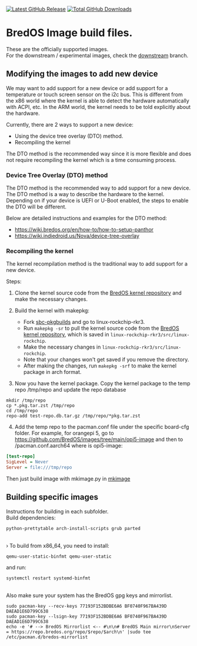 
[![Latest GitHub Release](https://img.shields.io/github/release/BredOS/images.svg?label=Latest%20Release)](https://github.com/BredOS/images/releases/latest)
[![Total GitHub Downloads](https://img.shields.io/github/downloads/BredOS/images/total.svg?&color=E95420&label=Total%20Downloads)](https://github.com/BredOS/images/releases)

# BredOS Image build files.

These are the officially supported images.</br>
For the downstream / experimental images, check the [downstream](https://github.com/BredOS/images/tree/downstream) branch.</br>

## Modifying the images to add new device
We may want to add support for a new device or add support for a temperature or touch screen sensor on the i2c bus. This is different from the x86 world where the kernel is able to detect the hardware automatically with ACPI, etc. In the ARM world, the kernel needs to be told explicitly about the hardware. 

Currently, there are 2 ways to support a new device:
 - Using the device tree overlay (DTO) method.
 - Recompiling the kernel

The DTO method is the recommended way since it is more flexible and does not require recompiling the kernel which is a time consuming process. 

### Device Tree Overlay (DTO) method
The DTO method is the recommended way to add support for a new device. The DTO method is a way to describe the hardware to the kernel. Depending on if your device is UEFI or U-Boot enabled, the steps to enable the DTO will be different.

Below are detailed instructions and examples for the DTO method:
 - https://wiki.bredos.org/en/how-to/how-to-setup-panthor
 - https://wiki.indiedroid.us/Nova/device-tree-overlay


### Recompiling the kernel
The kernel recompilation method is the traditional way to add support for a new device.

Steps:
1. Clone the kernel source code from the [BredOS kernel repository](https://github.com/BredOS/linux-rockchip) and make the necessary changes.

2. Build the kernel with makepkg:
    - Fork [sbc-pkgbuilds](https://github.com/BredOS/sbc-pkgbuilds/tree/main) and go to linux-rockchip-rkr3.
    - Run `makepkg -sr` to pull the kernel source code from the [BredOS kernel repository](https://github.com/BredOS/linux-rockchip), which is saved in `linux-rockchip-rkr3/src/linux-rockchip`.
    - Make the necessary changes in `linux-rockchip-rkr3/src/linux-rockchip`.
    - Note that your changes won't get saved if you remove the directory.
    - After making the changes, run `makepkg -srf` to make the kernel package in arch format.

3. Now you have the kernel package. Copy the kernel package to the temp repo /tmp/repo and update the repo database
```
mkdir /tmp/repo
cp *.pkg.tar.zst /tmp/repo
cd /tmp/repo
repo-add test-repo.db.tar.gz /tmp/repo/*pkg.tar.zst
```

4. Add the temp repo to the pacman.conf file under the specific board-cfg folder. For example, for orangepi 5, go to https://github.com/BredOS/images/tree/main/opi5-image and
then to <board-cfg>/pacman.conf.aarch64 where <board-cfg> is opi5-image:
```ini
[test-repo]
SigLevel = Never
Server = file:///tmp/repo
```

Then just build image with mkimage.py in [mkimage](https://github.com/BredOS/mkimage)

## Building specific images
Instructions for building in each subfolder.</br>
Build dependencies:
```
python-prettytable arch-install-scripts grub parted
```
</br>
› To build from x86_64, you need to install:

```
qemu-user-static-binfmt qemu-user-static
```

and run:
```
systemctl restart systemd-binfmt
```

</br>
Also make sure your system has the BredOS gpg keys and mirrorlist.

```
sudo pacman-key --recv-keys 77193F152BDBE6A6 BF0740F967BA439D DAEAD1E6D799C638
sudo pacman-key --lsign-key 77193F152BDBE6A6 BF0740F967BA439D DAEAD1E6D799C638
echo -e '# --> BredOS Mirrorlist <-- #\n\n# BredOS Main mirror\nServer = https://repo.bredos.org/repo/$repo/$arch\n' |sudo tee /etc/pacman.d/bredos-mirrorlist
```

